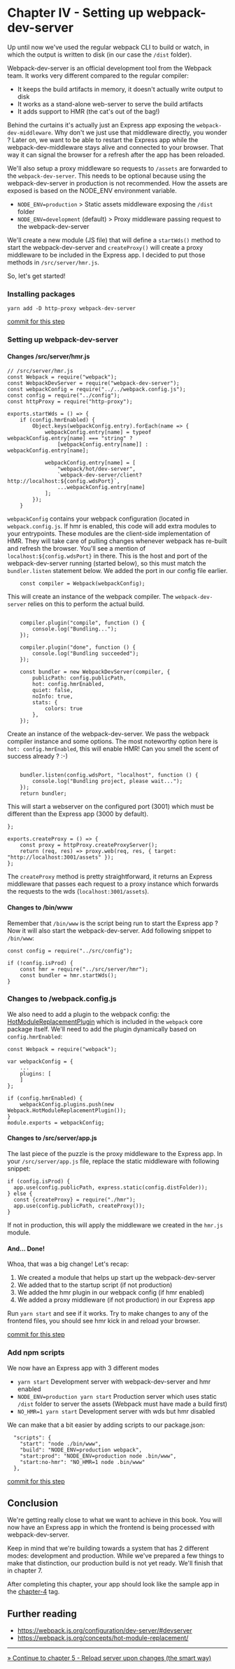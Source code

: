 # Chapter IV - Setting up webpack-dev-server

Up until now we've used the regular webpack CLI to build or watch, in which the output is written to disk (in our case
the `/dist` folder).

Webpack-dev-server is an official development tool from the Webpack team. It works very different compared to the
 regular compiler:

- It keeps the build artifacts in memory, it doesn't actually write output to disk
- It works as a stand-alone web-server to serve the build artifacts
- It adds support to HMR (the cat's out of the bag!)

Behind the curtains it's actually just an Express app exposing the `webpack-dev-middleware`. Why don't we just
use that middleware directly, you wonder ? Later on, we want to be able to restart the Express app while the 
webpack-dev-middleware stays alive and connected to your browser. That way it can signal the browser for a refresh after
the app has been reloaded.

We'll also setup a proxy middleware so requests to `/assets` are forwarded to the `webpack-dev-server`. This needs to be
optional because using the webpack-dev-server in production is not recommended. How the assets are exposed is based on
the NODE_ENV environment variable.

- `NODE_ENV=production` > Static assets middleware exposing the `/dist` folder
- `NODE_ENV=development` (default) > Proxy middleware passing request to the webpack-dev-server

We'll create a new module (JS file) that will define a `startWds()` method to start the webpack-dev-server and
`createProxy()` will create a proxy middleware to be included in the Express app. I decided to put those methods in
 `/src/server/hmr.js`.

So, let's get started!

### Installing packages

```
yarn add -D http-proxy webpack-dev-server
```

[commit for this step](https://github.com/express-webpack-ultimate-guide/sample/commit/e60bc70da6dfe12ccd3dce86785c7f472fcb70ff)

### Setting up webpack-dev-server

#### Changes /src/server/hmr.js

```
// /src/server/hmr.js
const Webpack = require("webpack");
const WebpackDevServer = require("webpack-dev-server");
const webpackConfig = require("../../webpack.config.js");
const config = require("../config");
const httpProxy = require("http-proxy");

exports.startWds = () => {
    if (config.hmrEnabled) {
        Object.keys(webpackConfig.entry).forEach(name => {
            webpackConfig.entry[name] = typeof webpackConfig.entry[name] === "string" ?
                [webpackConfig.entry[name]] : webpackConfig.entry[name];

            webpackConfig.entry[name] = [
                "webpack/hot/dev-server",
                `webpack-dev-server/client?http://localhost:${config.wdsPort}`,
                ...webpackConfig.entry[name]
            ];
        });
    }
```
`webpackConfig` contains your webpack configuration (located in `webpack.config.js`. If hmr is enabled, this code will
 add extra modules to your entrypoints. These modules are the client-side implementation of HMR. They will take care 
 of pulling changes whenever webpack has re-built and refresh the browser. You'll see a mention of
  `localhost:${config.wdsPort}` in there. This is the host and port of the webpack-dev-server running (started below),
   so this must match the `bundler.listen` statement below. We added the port in our config file earlier.
```
    const compiler = Webpack(webpackConfig);
```
This will create an instance of the webpack compiler. The `webpack-dev-server` relies on this to perform the actual 
build.
```

    compiler.plugin("compile", function () {
        console.log("Bundling...");
    });

    compiler.plugin("done", function () {
        console.log("Bundling succeeded");
    });

    const bundler = new WebpackDevServer(compiler, {
        publicPath: config.publicPath,
        hot: config.hmrEnabled,
        quiet: false,
        noInfo: true,
        stats: {
            colors: true
        },
    });
```
Create an instance of the webpack-dev-server. We pass the webpack compiler instance and some options. The most
noteworthy option here is `hot: config.hmrEnabled`, this will enable HMR! Can you smell the scent of success
 already ? :-)
```

    bundler.listen(config.wdsPort, "localhost", function () {
        console.log("Bundling project, please wait...");
    });
    return bundler;
```
This will start a webserver on the configured port (3001) which must be different than the Express app
 (3000 by default).
```
};

exports.createProxy = () => {
    const proxy = httpProxy.createProxyServer();
    return (req, res) => proxy.web(req, res, { target: "http://localhost:3001/assets" });
};

```
The `createProxy` method is pretty straightforward, it returns an Express middleware that passes each request to a proxy
 instance which forwards the requests to the wds (`localhost:3001/assets`).

#### Changes to /bin/www

Remember that `/bin/www` is the script being run to start the Express app ? Now it will also start the
 webpack-dev-server. Add following snippet to `/bin/www`:

```
const config = require("../src/config");

if (!config.isProd) {
    const hmr = require("../src/server/hmr");
    const bundler = hmr.startWds();
}
```

### Changes to /webpack.config.js

We also need to add a plugin to the webpack config: the
[HotModuleReplacementPlugin](https://webpack.js.org/plugins/hot-module-replacement-plugin/) which is
included in the `webpack` core package itself. We'll need to add the plugin dynamically based on
`config.hmrEnabled`:

```
const Webpack = require("webpack");

var webpackConfig = {
    ...
    plugins: [
    ]
};

if (config.hmrEnabled) {
    webpackConfig.plugins.push(new Webpack.HotModuleReplacementPlugin());
}
module.exports = webpackConfig;
```

#### Changes to /src/server/app.js

The last piece of the puzzle is the proxy middleware to the Express app. In your `/src/server/app.js` file,
 replace the static middleware with following snippet:

```
if (config.isProd) {
  app.use(config.publicPath, express.static(config.distFolder));
} else {
  const {createProxy} = require("./hmr");
  app.use(config.publicPath, createProxy());
}
```

If not in production, this will apply the middleware we created in the `hmr.js` module.

#### And... Done!
Whoa, that was a big change! Let's recap:

1. We created a module that helps up start up the webpack-dev-server
2. We added that to the startup script (if not production)
3. We added the hmr plugin in our webpack config (if hmr enabled)
4. We added a proxy middleware (if not production) in our Express app

Run `yarn start` and see if it works. Try to make changes to any of the frontend files, you should see hmr
kick in and reload your browser.

[commit for this step](https://github.com/express-webpack-ultimate-guide/sample/commit/d52f155bc34ba928cc1b6c9dca68e1d29f5ae7c1)

### Add npm scripts

We now have an Express app with 3 different modes
- `yarn start` Development server with webpack-dev-server and hmr enabled
- `NODE_ENV=production yarn start` Production server which uses static `/dist` folder to server the assets (Webpack must
have made a build first)
- `NO_HMR=1 yarn start` Development server with wds but hmr disabled

We can make that a bit easier by adding scripts to our package.json:
```
  "scripts": {
    "start": "node ./bin/www",
    "build": "NODE_ENV=production webpack",
    "start:prod": "NODE_ENV=production node .bin/www",
    "start:no-hmr": "NO_HMR=1 node .bin/www"
  },
```

[commit for this step](https://github.com/express-webpack-ultimate-guide/sample/commit/456ff0db507b846b856a54824d4dfe6b84c1e86b)

## Conclusion

We're getting really close to what we want to achieve in this book. You will now have an Express app in which the
frontend is being processed with webpack-dev-server.

Keep in mind that we're building towards a system that has 2 different modes: development and production. While we've
prepared a few things to make that distinction, our production build is not yet ready. We'll finish that in chapter 7.

After completing this chapter, your app should look like the sample app in the
 [chapter-4](https://github.com/express-webpack-ultimate-guide/sample/tree/chapter-4) tag.

## Further reading
- https://webpack.js.org/configuration/dev-server/#devserver
- https://webpack.js.org/concepts/hot-module-replacement/

----
[» Continue to chapter 5 - Reload server upon changes (the smart way)](/5-reload-server-upon-changes)
